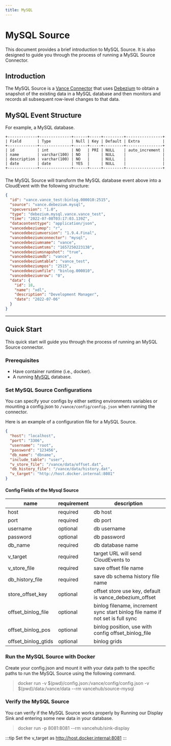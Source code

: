 ```yaml
---
title: MySQL
---
```


# MySQL Source
This document provides a brief introduction to MySQL Source.
It is also designed to guide you through the process of running a
MySQL Source Connector.

## Introduction
The MySQL Source is a [Vance Connector][vc] that uses [Debezium][debezium] 
to obtain a snapshot of the existing data in a MySQL database and then 
monitors and records all subsequent row-level changes to that data.

## MySQL Event Structure
For example, a MySQL database.
```text
+-------------+--------------+------+-----+---------+----------------+
| Field       | Type         | Null | Key | Default | Extra          |
+-------------+--------------+------+-----+---------+----------------+
| id          | int          | NO   | PRI | NULL    | auto_increment |
| name        | varchar(100) | NO   |     | NULL    |                |
| description | varchar(100) | NO   |     | NULL    |                |
| date        | date         | YES  |     | NULL    |                |
+-------------+--------------+------+-----+---------+----------------+
```
###
The MySQL Source will transform the MySQL database event above into
a CloudEvent with the following structure:
```json
{
  "id": "vance.vance_test:binlog.000010:2515",
  "source": "vance.debezium.mysql",
  "specversion": "1.0",
  "type": "debezium.mysql.vance.vance_test",
  "time": "2022-07-08T03:17:03.139Z",
  "datacontenttype": "application/json",
  "vancedebeziumop": "r",
  "vancedebeziumversion": "1.9.4.Final",
  "vancedebeziumconnector": "mysql",
  "vancedebeziumname": "vance",
  "vancedebeziumtsms": "1657250223138",
  "vancedebeziumsnapshot": "true",
  "vancedebeziumdb": "vance",
  "vancedebeziumtable": "vance_test",
  "vancedebeziumpos": "2515",
  "vancedebeziumfile": "binlog.000010",
  "vancedebeziumrow": "0",
  "data": {
    "id": 18,
    "name": "xdl",
    "description": "Development Manager",
    "date": "2022-07-06"
  }
}
```
---

## Quick Start
This quick start will guide you through the process of running an MySQL Source connector.

### Prerequisites

- Have container runtime (i.e., docker).
- A running [MySQL][mysql] database.

### Set MySQL Source Configurations
You can specify your configs by either setting environments
variables or mounting a config.json to `/vance/config/config.json`
when running the connector.

Here is an example of a configuration file for a MySQL Source.
```json
{
  "host": "localhost",
  "port": "3306",
  "username": "root",
  "password": "123456",
  "db_name": "dbname",
  "include_table": "user",
  "v_store_file": "/vance/data/offset.dat",
  "db_history_file": "/vance/data/history.dat",
  "v_target": "http://host.docker.internal:8081"
}
```

#### Config Fields of the Mysql Source
| name                 | requirement | description                                                                    |
|----------------------|-------------|--------------------------------------------------------------------------------|
| host                 | required    | db host                                                                        |
| port                 | required    | db port                                                                        |
| username             | optional    | db username                                                                    |
| password             | optional    | db password                                                                    |
| db_name              | required    | db database name                                                               |
| v_target             | required    | target URL will send CloudEvents to                                            |
| v_store_file         | required    | save offset file name                                                          |
| db_history_file      | required    | save db schema history file name                                               |
| store_offset_key     | optional    | offset store use key, default is vance_debezium_offset                         |
| offset_binlog_file   | optional    | binlog filename, increment sync start binlog file name if not set is full sync |
| offset_binlog_pos    | optional    | binlog position, use with config offset_binlog_file                            |
| offset_binlog_gtids  | optional    | binlog grids                                                                   |

### Run the MySQL Source with Docker
Create your config.json and mount it with your data path to the
specific paths to run the MySQL Source using the following command.

> docker run -v $(pwd)/config.json:/vance/config/config.json -v $(pwd)/data:/vance/data --rm vancehub/source-mysql

### Verify the MySQL Source
You can verify if the MySQL Source works properly by Running our Display Sink and entering some new data in your database.
> docker run -p 8081:8081 --rm vancehub/sink-display

:::tip
Set the v_target as http://host.docker.internal:8081
:::

[vc]: https://github.com/vanus-labs/vance-docs/blob/main/docs/concept.md
[config]: https://github.com/vanus-labs/vance-docs/blob/main/docs/connector.md
[debezium]: https://debezium.io/documentation/reference/1.9/connectors/mysql.html\
[mysql]: https://www.mysql.com